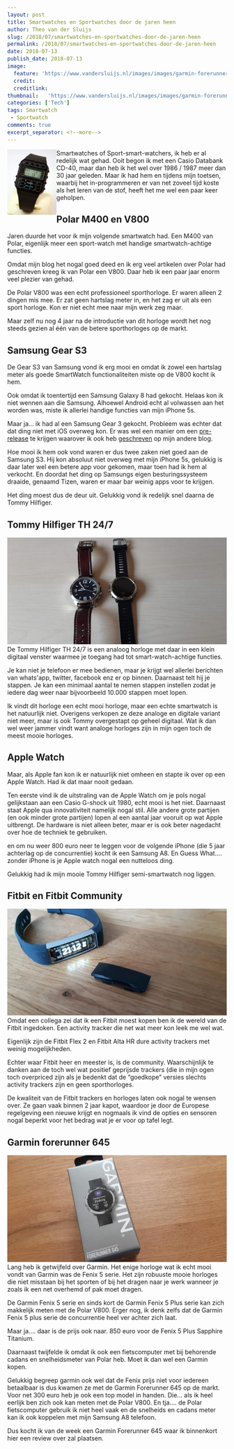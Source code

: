 ```yaml
---
layout: post
title: Smartwatches en Sportwatches door de jaren heen
author: Theo van der Sluijs
slug: /2018/07/smartwatches-en-sportwatches-door-de-jaren-heen
permalink: /2018/07/smartwatches-en-sportwatches-door-de-jaren-heen
date: 2018-07-13
publish_date: 2018-07-13
image:
  feature: 'https://www.vandersluijs.nl/images/images/garmin-forerunner-645-tommy-hilfiger_0.jpg'
  credit: 
  creditlink: 
thumbnail:   'https://www.vandersluijs.nl/images/images/garmin-forerunner-645-tommy-hilfiger_0.jpg'
categories: ['Tech']
tags: Smartwatch
 - Sportwatch
comments: true
excerpt_separator: <!--more-->
---
```

<img style="float: left;height:150px" src="/images/casio.jpg">Smartwatches of Sport-smart-watchers, ik heb er al redelijk wat gehad. Ooit begon ik met een Casio Databank CD-40, maar dan heb ik het wel over 1986 / 1987 meer dan 30 jaar geleden. Maar ik had hem en tijdens mijn toetsen, waarbij het in-programmeren er van net zoveel tijd koste als het leren van de stof, heeft het me wel een paar keer geholpen.
<!--more-->

## Polar M400 en V800
Jaren duurde het voor ik mijn volgende smartwatch had. Een M400 van Polar, eigenlijk meer een sport-watch met handige smartwatch-achtige functies.

Omdat mijn blog het nogal goed deed en ik erg veel artikelen over Polar had geschreven kreeg ik van Polar een V800. Daar heb ik een paar jaar enorm veel plezier van gehad. 

De Polar V800 was een echt professioneel sporthorloge. Er waren alleen 2 dingen mis mee. Er zat geen hartslag meter in, en het zag er uit als een sport horloge. Kon er niet echt mee naar mijn werk zeg maar.

Maar zelf nu nog  4 jaar na de introductie van dit horloge wordt het nog steeds gezien al één van de betere sporthorloges op de markt. 

## Samsung Gear S3
De Gear S3 van Samsung vond ik erg mooi en omdat ik zowel een hartslag meter als goede SmartWatch functionaliteiten miste op de V800 kocht ik hem.

Ook omdat ik toentertijd een Samsung Galaxy 8 had gekocht. Helaas kon ik niet wennen aan die Samsung. Alhoewel Android echt al volwassen aan het worden was, miste ik allerlei handige functies van mijn iPhone 5s.

Maar ja... ik had al een Samsung Gear 3 gekocht. Probleem was echter dat dat ding niet met iOS overweg kon. Er was wel een manier om een [pre-release](https://www.vandersluijs.nl/2017/01/oplossing-connectie-samsung-gear-s3-iphone.html) te krijgen waarover ik ook heb [geschreven](https://www.vandersluijs.nl/2016/12/samsung-gear-s3-iphone-ios-connectie.html) op mijn andere blog.

Hoe mooi ik hem ook vond waren er dus twee zaken niet goed aan de Samsung S3. Hij kon absoluut niet overweg met mijn iPhone 5s, gelukkig is daar later wel een betere app voor gekomen, maar toen had ik hem al verkocht. En doordat het ding op Samsungs eigen besturingssysteem draaide, genaamd Tizen, waren er maar bar weinig apps voor te krijgen.

Het ding moest dus de deur uit. Gelukkig vond ik redelijk snel daarna de Tommy Hilfiger.

## Tommy Hilfiger TH 24/7
!["Tommy](/images/garmin-forerunner-645-tommy-hilfiger_0.jpg)
De Tommy Hilfiger TH 24/7 is een analoog horloge met daar in een klein digitaal venster waarmee je toegang had tot smart-watch-achtige functies.

Je kan niet je telefoon er mee bedienen, maar je krijgt wel allerlei berichten van whats'app, twitter, facebook enz er op binnen. Daarnaast telt hij je stappen. Je kan een minimaal aantal te nemen stappen instellen zodat je iedere dag weer naar bijvoorbeeld 10.000 stappen moet lopen.

Ik vindt dit horloge een echt mooi horloge, maar een echte smartwatch is het natuurlijk niet. Overigens verkopen ze deze analoge en digitale variant niet meer, maar is ook Tommy overgestapt op geheel digitaal. Wat ik dan wel weer jammer vindt want analoge horloges zijn in mijn ogen toch de meest mooie horloges.

## Apple Watch
Maar, als Apple fan kon ik er natuurlijk niet omheen en stapte ik over op een Apple Watch. Had ik dat maar nooit gedaan. 

Ten eerste vind ik de uitstraling van de Apple Watch om je pols nogal gelijkstaan aan een Casio G-shock uit 1980, echt mooi is het niet. Daarnaast staat Apple qua innovativiteit namelijk nogal stil. Alle andere grote partijen (en ook minder grote partijen) lopen al een aantal jaar vooruit op wat Apple uitbrengt. De hardware is niet alleen beter, maar er is ook beter nagedacht over hoe de techniek te gebruiken. 

en om nu weer 800 euro neer te leggen voor de volgende iPhone (die 5 jaar achterlag op de concurrentie) kocht ik een Samsung A8. En Guess What.... zonder iPhone is je Apple watch nogal een nutteloos ding. 

Gelukkig had ik mijn mooie Tommy Hilfiger semi-smartwatch nog liggen. 

## Fitbit en Fitbit Community
!["Fitbit Alta HR"](/images/fitbit-alta-hr_5.jpg)
Omdat een collega zei dat ik een Fitbit moest kopen ben ik de wereld van de Fitbit ingedoken. Een activity tracker die net wat meer kon leek me wel wat.

Eigenlijk zijn de Fitbit Flex 2 en Fitbit Alta HR dure activity trackers met weinig mogelijkheden. 

Echter waar Fitbit heer en meester is, is de community. Waarschijnlijk te danken aan de toch wel wat positief geprijsde trackers (die in mijn ogen toch overpriced zijn als je bedenkt dat de “goedkope” versies slechts activity trackers zijn en geen sporthorloges.

De kwaliteit van de Fitbit trackers en horloges laten ook nogal te wensen over. Ze gaan vaak binnen 2 jaar kapot, waardoor je door de Europese regelgeving een nieuwe krijgt en nogmaals ik vind de opties en sensoren nogal beperkt voor het bedrag wat je er voor op tafel legt.

## Garmin forerunner 645
!["Garmin forerunner 645"](/images/garmin-forerunner-645-1_1.jpg)
Lang heb ik getwijfeld over Garmin. Het enige horloge wat ik echt mooi vondt van Garmin was de Fenix 5 serie. Het zijn robuuste mooie horloges die niet misstaan bij het sporten of bij het dragen naar je werk wanneer je zoals ik een net overhemd of pak moet dragen.

De Garmin Fenix 5 serie en sinds kort de Garmin Fenix 5 Plus serie kan zich makkelijk meten met de Polar V800. Erger nog, ik denk zelfs dat de Garmin Fenix 5 plus serie de concurrentie heel ver achter zich laat.

Maar ja.... daar is de prijs ook naar. 850 euro voor de Fenix 5 Plus Sapphire Titanium.

Daarnaast twijfelde ik omdat ik ook een fietscomputer met bij behorende cadans en snelheidsmeter van Polar heb. Moet ik dan wel een Garmin kopen.

Gelukkig begreep garmin ook wel dat de Fenix prijs niet voor iedereen betaalbaar is dus kwamen ze met de Garmin Forerunner 645 op de markt. Voor net 300 euro heb je ook een top model in handen. Die... als ik heel eerlijk ben zich ook kan meten met de Polar V800. En tja.... de Polar fietscomputer gebruik ik niet heel vaak en de snelheids en cadans meter kan ik ook koppelen met mijn Samsung A8 telefoon.

Dus kocht ik van de week een Garmin Forerunner 645 waar ik binnenkort hier een review over zal plaatsen.